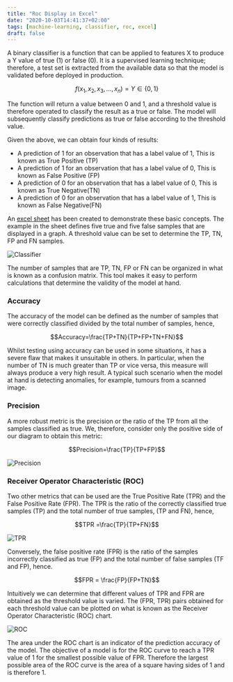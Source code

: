 ```yaml
---
title: "Roc Display in Excel"
date: "2020-10-03T14:41:37+02:00"
tags: [machine-learning, classifier, roc, excel]
draft: false
---
```


A binary classifier is a function that can be applied to features X to produce a Y value of true (1) or false (0). It is a supervised learning technique; therefore, a test set is extracted from the available data so that the model is validated before deployed in production.

$$ f(x_1, x_2, x_3, \dots, x_n) = Y \in \{0, 1\}  $$

The function will return a value between 0 and 1, and a threshold value is therefore operated to classify the result as a true or false. The model will subsequently classify predictions as true or false according to the threshold value.

Given the above, we can obtain four kinds of results:

- A prediction of  1 for an observation that has a label value of 1, This is known as True Positive (TP)
- A prediction of  1 for an observation that has a label value of 0, This is known as False Positive (FP)
- A prediction of  0 for an observation that has a label value of 0, This is known as True Negative(TN)
- A prediction of  0 for an observation that has a label value of 1, This is known as False Negative(FN)

An [excel sheet](/post/files/classification_examples.xlsx) has been created to demonstrate these basic concepts. The example in the sheet defines five true and five false samples that are displayed in a graph. A threshold value can be set to determine the TP, TN, FP and FN samples.

![Classifier](/post/img/classification.jpg)

The number of samples that are TP, TN, FP or FN can be organized in what is known as a confusion matrix. This tool makes it easy to perform calculations that determine the validity of the model at hand.

### Accuracy

The accuracy of the model can be defined as the number of samples that were correctly classified divided by the total number of samples, hence,

$$Accuracy=\frac{TP+TN}{TP+FP+TN+FN}$$

Whilst testing using accuracy can be used in some situations, it has a severe flaw that makes it unsuitable in others. In particular, when the number of TN is much greater than TP or vice versa, this measure will always produce a very high result.  A typical such scenario when the model at hand is detecting anomalies, for example, tumours from a scanned image.

### Precision

A more robust metric is the precision or the ratio of the TP from all the samples classified as true. We, therefore, consider only the positive side of our diagram to obtain this metric:

$$Precision=\frac{TP}{TP+FP}$$

![Precision](/post/img/precision.jpg)

### Receiver Operator Characteristic (ROC)

Two other metrics that can be used are the True Positive Rate (TPR) and the False Positive Rate (FPR). The TPR is the ratio of the correctly classified true samples (TP) and the total number of true samples, (TP and FN), hence,

$$TPR =\frac{TP}{TP+FN}$$

![TPR](/post/img/TPR.jpg)

Conversely, the false positive rate (FPR) is the ratio of the samples incorrectly classified as true (FP) and the total number of false samples (TF and FP), hence.

$$FPR = \frac{FP}{FP+TN}$$

Intuitively we can determine that different values of TPR and FPR are obtained as the threshold value is varied. The (FPR, TPR) pairs obtained for each threshold value can be plotted on what is known as the Receiver Operator Characteristic (ROC) chart.

![ROC](/post/img/roc.jpg)

The area under the ROC chart is an indicator of the prediction accuracy of the model. The objective of a model is for the ROC curve to reach a TPR value of 1 for the smallest possible value of FPR. Therefore the largest possible area of the ROC curve is the area of a square having sides of 1 and is therefore 1.
